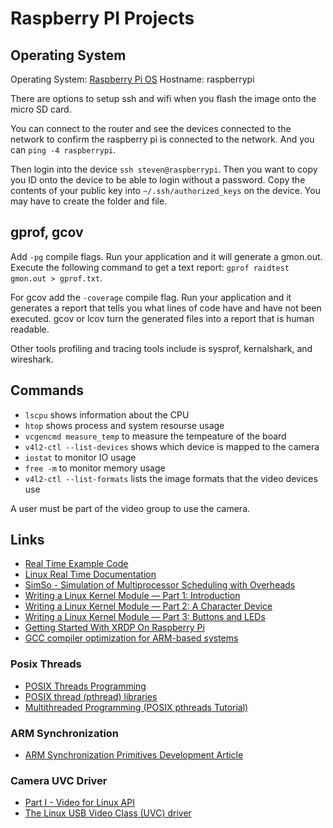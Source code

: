 # Raspberry PI Projects

## Operating System

Operating System: [Raspberry Pi OS](https://www.raspberrypi.com/software/)
Hostname: raspberrypi

There are options to setup ssh and wifi when you flash the image onto the micro SD card.

You can connect to the router and see the devices connected to the network to confirm the raspberry pi is connected
to the network. And you can `ping -4 raspberrypi`.

Then login into the device `ssh steven@raspberrypi`. Then you want to copy you ID onto the device to be able to 
login without a password. Copy the contents of your public key into `~/.ssh/authorized_keys` on the device. You 
may have to create the folder and file.

## gprof, gcov

Add `-pg` compile flags. Run your application and it will generate a gmon.out. Execute the following command to get
a text report: `gprof raidtest gmon.out > gprof.txt`.

For gcov add the `-coverage` compile flag. Run your application and it generates a report that tells you what lines of 
code have and have not been executed. gcov or lcov turn the generated files into a report that is human readable.

Other tools profiling and tracing tools include is sysprof, kernalshark, and wireshark.

## Commands

* `lscpu` shows information about the CPU
* `htop` shows process and system resourse usage
* `vcgencmd measure_temp` to measure the tempeature of the board
* `v4l2-ctl --list-devices` shows which device is mapped to the camera
* `iostat` to monitor IO usage
* `free -m` to monitor memory usage
* `v4l2-ctl --list-formats` lists the image formats that the video devices use

A user must be part of the video group to use the camera.

## Links

* [Real Time Example Code](https://github.com/siewertsmooc/RTES-ECEE-5623)
* [Linux Real Time Documentation](https://wiki.linuxfoundation.org/realtime/start)
* [SimSo - Simulation of Multiprocessor Scheduling with Overheads](https://github.com/MaximeCheramy/simso)
* [Writing a Linux Kernel Module — Part 1: Introduction](http://derekmolloy.ie/writing-a-linux-kernel-module-part-1-introduction/)
* [Writing a Linux Kernel Module — Part 2: A Character Device](http://derekmolloy.ie/writing-a-linux-kernel-module-part-2-a-character-device/)
* [Writing a Linux Kernel Module — Part 3: Buttons and LEDs](http://derekmolloy.ie/kernel-gpio-programming-buttons-and-leds/)
* [Getting Started With XRDP On Raspberry Pi](https://raspberrytips.com/xrdp-on-raspberry-pi/)
* [GCC compiler optimization for ARM-based systems](https://gist.github.com/fm4dd/c663217935dc17f0fc73c9c81b0aa845)

### Posix Threads

* [POSIX Threads Programming](https://hpc-tutorials.llnl.gov/posix/)
* [POSIX thread (pthread) libraries](https://www.cs.cmu.edu/afs/cs/academic/class/15492-f07/www/pthreads.html)
* [Multithreaded Programming (POSIX pthreads Tutorial)](https://randu.org/tutorials/threads/)

### ARM Synchronization

* [ARM Synchronization Primitives Development Article](https://developer.arm.com/documentation/dht0008/a/arm-synchronization-primitives/practical-uses/implementing-a-semaphore)

### Camera UVC Driver

* [Part I - Video for Linux API](https://linuxtv.org/downloads/v4l-dvb-apis-new/userspace-api/v4l/v4l2.html)
* [The Linux USB Video Class (UVC) driver](https://www.kernel.org/doc/html/v4.13/media/v4l-drivers/uvcvideo.html)
